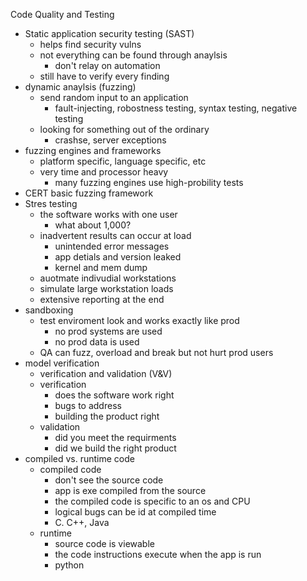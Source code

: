 Code Quality and Testing  

* Static application security testing (SAST)
	* helps find security vulns
	* not everything can be found through anaylsis
		* don't relay on automation 
	* still have to verify every finding 
* dynamic anaylsis (fuzzing)
	* send random input to an application 
		* fault-injecting, robostness testing, syntax testing, negative testing
	* looking for something out of the ordinary
		* crashse, server exceptions 
* fuzzing engines and frameworks 
	* platform specific, language specific, etc
	* very time and processor heavy
		* many fuzzing engines use high-probility tests
* CERT basic fuzzing framework
* Stres testing 
	* the software works with one user 
		* what about 1,000?
	* inadvertent results can occur at load
		* unintended error messages
		* app detials and version leaked
		* kernel and mem dump
	* auotmate indivudial workstations 
	* simulate large workstation loads
	* extensive reporting at the end 
* sandboxing 
	* test enviroment look and works exactly like prod
		* no prod systems are used
		* no prod data is used
	* QA can fuzz, overload and break but not hurt prod users
* model verification 
	* verification and validation (V&V)
	* verification 
		* does the software work right
		* bugs to address
		* building the product right
	* validation 
		* did you meet the requirments
		* did we build the right product 
* compiled vs. runtime code
	* compiled code
		* don't see the source code
		* app is exe compiled from the source
		* the compiled code is specific to an os and CPU
		* logical bugs can be id at compiled time 
		* C. C++, Java
	* runtime 
		* source code is viewable
		* the code instructions execute when the app is run
		* python 